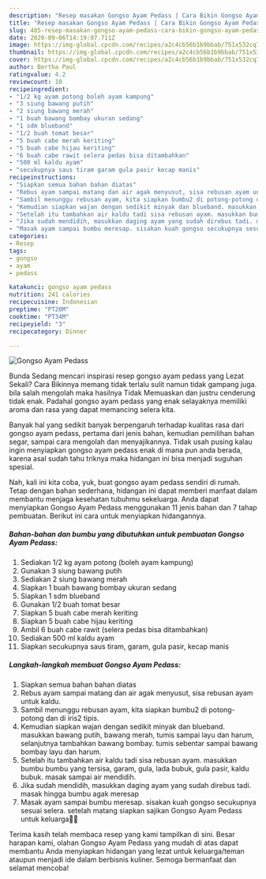 ```yaml
---
description: "Resep masakan Gongso Ayam Pedass | Cara Bikin Gongso Ayam Pedass Yang Enak Banget"
title: "Resep masakan Gongso Ayam Pedass | Cara Bikin Gongso Ayam Pedass Yang Enak Banget"
slug: 485-resep-masakan-gongso-ayam-pedass-cara-bikin-gongso-ayam-pedass-yang-enak-banget
date: 2020-09-06T14:19:07.711Z
image: https://img-global.cpcdn.com/recipes/a2c4cb56b1b9bbab/751x532cq70/gongso-ayam-pedass-foto-resep-utama.jpg
thumbnail: https://img-global.cpcdn.com/recipes/a2c4cb56b1b9bbab/751x532cq70/gongso-ayam-pedass-foto-resep-utama.jpg
cover: https://img-global.cpcdn.com/recipes/a2c4cb56b1b9bbab/751x532cq70/gongso-ayam-pedass-foto-resep-utama.jpg
author: Bertha Paul
ratingvalue: 4.2
reviewcount: 10
recipeingredient:
- "1/2 kg ayam potong boleh ayam kampung"
- "3 siung bawang putih"
- "2 siung bawang merah"
- "1 buah bawang bombay ukuran sedang"
- "1 sdm blueband"
- "1/2 buah tomat besar"
- "5 buah cabe merah keriting"
- "5 buah cabe hijau keriting"
- "6 buah cabe rawit selera pedas bisa ditambahkan"
- "500 ml kaldu ayam"
- "secukupnya saus tiram garam gula pasir kecap manis"
recipeinstructions:
- "Siapkan semua bahan bahan diatas"
- "Rebus ayam sampai matang dan air agak menyusut, sisa rebusan ayam untuk kaldu."
- "Sambil menunggu rebusan ayam, kita siapkan bumbu2 di potong-potong dan di iris2 tipis."
- "Kemudian siapkan wajan dengan sedikit minyak dan blueband. masukkan bawang putih, bawang merah, tumis sampai layu dan harum, selanjutnya tambahkan bawang bombay. tumis sebentar sampai bawang bombay layu dan harum."
- "Setelah itu tambahkan air kaldu tadi sisa rebusan ayam. masukkan bumbu bumbu yang tersisa, garam, gula, lada bubuk, gula pasir, kaldu bubuk. masak sampai air mendidih."
- "Jika sudah mendidih, masukkan daging ayam yang sudah direbus tadi. masak hingga bumbu agak meresap"
- "Masak ayam sampai bumbu meresap. sisakan kuah gongso secukupnya sesuai selera. setelah matang siapkan sajikan Gongso Ayam Pedass untuk keluarga🤗😍"
categories:
- Resep
tags:
- gongso
- ayam
- pedass

katakunci: gongso ayam pedass 
nutrition: 241 calories
recipecuisine: Indonesian
preptime: "PT20M"
cooktime: "PT34M"
recipeyield: "3"
recipecategory: Dinner

---
```



![Gongso Ayam Pedass](https://img-global.cpcdn.com/recipes/a2c4cb56b1b9bbab/751x532cq70/gongso-ayam-pedass-foto-resep-utama.jpg)

Bunda Sedang mencari inspirasi resep gongso ayam pedass yang Lezat Sekali? Cara Bikinnya memang tidak terlalu sulit namun tidak gampang juga. bila salah mengolah maka hasilnya Tidak Memuaskan dan justru cenderung tidak enak. Padahal gongso ayam pedass yang enak selayaknya memiliki aroma dan rasa yang dapat memancing selera kita.

Banyak hal yang sedikit banyak berpengaruh terhadap kualitas rasa dari gongso ayam pedass, pertama dari jenis bahan, kemudian pemilihan bahan segar, sampai cara mengolah dan menyajikannya. Tidak usah pusing kalau ingin menyiapkan gongso ayam pedass enak di mana pun anda berada, karena asal sudah tahu triknya maka hidangan ini bisa menjadi suguhan spesial.




Nah, kali ini kita coba, yuk, buat gongso ayam pedass sendiri di rumah. Tetap dengan bahan sederhana, hidangan ini dapat memberi manfaat dalam membantu menjaga kesehatan tubuhmu sekeluarga. Anda dapat menyiapkan Gongso Ayam Pedass menggunakan 11 jenis bahan dan 7 tahap pembuatan. Berikut ini cara untuk menyiapkan hidangannya.

<!--inarticleads1-->

##### Bahan-bahan dan bumbu yang dibutuhkan untuk pembuatan Gongso Ayam Pedass:

1. Sediakan 1/2 kg ayam potong (boleh ayam kampung)
1. Gunakan 3 siung bawang putih
1. Sediakan 2 siung bawang merah
1. Siapkan 1 buah bawang bombay ukuran sedang
1. Siapkan 1 sdm blueband
1. Gunakan 1/2 buah tomat besar
1. Siapkan 5 buah cabe merah keriting
1. Siapkan 5 buah cabe hijau keriting
1. Ambil 6 buah cabe rawit (selera pedas bisa ditambahkan)
1. Sediakan 500 ml kaldu ayam
1. Siapkan secukupnya saus tiram, garam, gula pasir, kecap manis




<!--inarticleads2-->

##### Langkah-langkah membuat Gongso Ayam Pedass:

1. Siapkan semua bahan bahan diatas
1. Rebus ayam sampai matang dan air agak menyusut, sisa rebusan ayam untuk kaldu.
1. Sambil menunggu rebusan ayam, kita siapkan bumbu2 di potong-potong dan di iris2 tipis.
1. Kemudian siapkan wajan dengan sedikit minyak dan blueband. masukkan bawang putih, bawang merah, tumis sampai layu dan harum, selanjutnya tambahkan bawang bombay. tumis sebentar sampai bawang bombay layu dan harum.
1. Setelah itu tambahkan air kaldu tadi sisa rebusan ayam. masukkan bumbu bumbu yang tersisa, garam, gula, lada bubuk, gula pasir, kaldu bubuk. masak sampai air mendidih.
1. Jika sudah mendidih, masukkan daging ayam yang sudah direbus tadi. masak hingga bumbu agak meresap
1. Masak ayam sampai bumbu meresap. sisakan kuah gongso secukupnya sesuai selera. setelah matang siapkan sajikan Gongso Ayam Pedass untuk keluarga🤗😍




Terima kasih telah membaca resep yang kami tampilkan di sini. Besar harapan kami, olahan Gongso Ayam Pedass yang mudah di atas dapat membantu Anda menyiapkan hidangan yang lezat untuk keluarga/teman ataupun menjadi ide dalam berbisnis kuliner. Semoga bermanfaat dan selamat mencoba!
